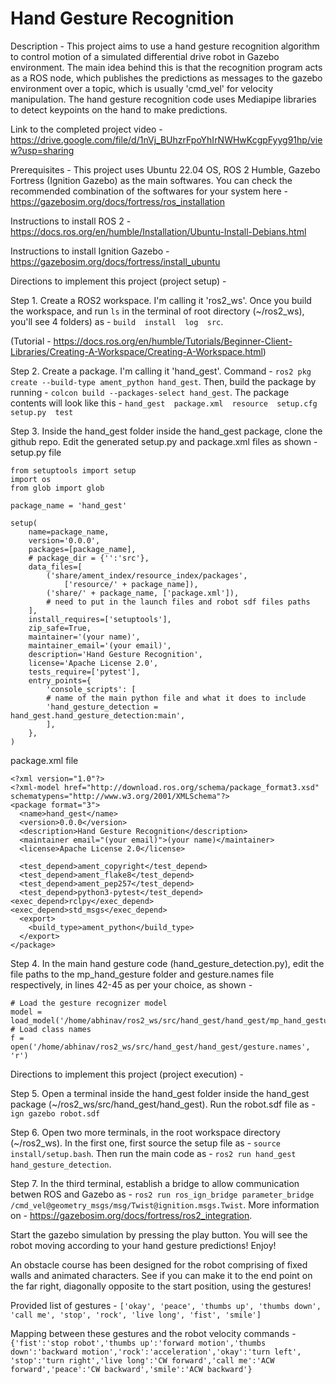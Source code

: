 # Hand Gesture Recognition
Description - 
This project aims to use a hand gesture recognition algorithm to control motion of a simulated differential drive robot in Gazebo environment. The main idea behind this is that the recognition program acts as a ROS node, which publishes the predictions as messages to the gazebo environment over a topic, which is usually 'cmd_vel' for velocity manipulation. The hand gesture recognition code uses Mediapipe libraries to detect keypoints on the hand to make predictions. 

Link to the completed project video - https://drive.google.com/file/d/1nVj_BUhzrFpoYhIrNWHwKcgpFyyg91hp/view?usp=sharing

Prerequisites - This project uses Ubuntu 22.04 OS, ROS 2 Humble, Gazebo Fortress (Ignition Gazebo) as the main softwares. You can check the recommended combination of the softwares for your system here - https://gazebosim.org/docs/fortress/ros_installation

Instructions to install ROS 2 - https://docs.ros.org/en/humble/Installation/Ubuntu-Install-Debians.html

Instructions to install Ignition Gazebo - https://gazebosim.org/docs/fortress/install_ubuntu

Directions to implement this project (project setup) - 

Step 1. Create a ROS2 workspace. I'm calling it 'ros2_ws'. Once you build the workspace, and run  ```ls```  in the terminal of root directory (~/ros2_ws), you'll see 4  folders) as -
```build  install  log  src```.

(Tutorial - https://docs.ros.org/en/humble/Tutorials/Beginner-Client-Libraries/Creating-A-Workspace/Creating-A-Workspace.html)

Step 2. Create a package. I'm calling it 'hand_gest'. Command - 
```ros2 pkg create --build-type ament_python hand_gest```. 
Then, build the package by running - 
```colcon build --packages-select hand_gest```. The package contents will look like this - 
```hand_gest  package.xml  resource  setup.cfg  setup.py  test```

Step 3. Inside the hand_gest folder inside the hand_gest package, clone the github repo. Edit the generated setup.py and package.xml files as shown - 
setup.py file
```
from setuptools import setup
import os
from glob import glob

package_name = 'hand_gest'

setup(
    name=package_name,
    version='0.0.0',
    packages=[package_name],
    # package_dir = {'':'src'},
    data_files=[
        ('share/ament_index/resource_index/packages',
            ['resource/' + package_name]),
        ('share/' + package_name, ['package.xml']),
        # need to put in the launch files and robot sdf files paths
    ],
    install_requires=['setuptools'],
    zip_safe=True,
    maintainer='(your name)',
    maintainer_email='(your email)',
    description='Hand Gesture Recognition',
    license='Apache License 2.0',
    tests_require=['pytest'],
    entry_points={
        'console_scripts': [
        # name of the main python file and what it does to include
        'hand_gesture_detection = hand_gest.hand_gesture_detection:main',
        ],
    },
)
```
package.xml file
```
<?xml version="1.0"?>
<?xml-model href="http://download.ros.org/schema/package_format3.xsd" schematypens="http://www.w3.org/2001/XMLSchema"?>
<package format="3">
  <name>hand_gest</name>
  <version>0.0.0</version>
  <description>Hand Gesture Recognition</description>
  <maintainer email="(your email)">(your name)</maintainer>
  <license>Apache License 2.0</license>

  <test_depend>ament_copyright</test_depend>
  <test_depend>ament_flake8</test_depend>
  <test_depend>ament_pep257</test_depend>
  <test_depend>python3-pytest</test_depend>
<exec_depend>rclpy</exec_depend>
<exec_depend>std_msgs</exec_depend>
  <export>
    <build_type>ament_python</build_type>
  </export>
</package>
```

Step 4. In the main hand gesture code (hand_gesture_detection.py), edit the file paths to the mp_hand_gesture folder and gesture.names file respectively, in lines 42-45 as per your choice, as shown - 
```
# Load the gesture recognizer model
model = load_model('/home/abhinav/ros2_ws/src/hand_gest/hand_gest/mp_hand_gesture')
# Load class names
f = open('/home/abhinav/ros2_ws/src/hand_gest/hand_gest/gesture.names', 'r')
```
Directions to implement this project (project execution) - 

Step 5. Open a terminal inside the hand_gest folder inside the hand_gest package (~/ros2_ws/src/hand_gest/hand_gest). Run the robot.sdf file as - 
```ign gazebo robot.sdf```

Step 6. Open two more terminals, in the root workspace directory (~/ros2_ws). In the first one, first source the setup file as - 
```source install/setup.bash```. Then run the main code as - ```ros2 run hand_gest hand_gesture_detection```.

Step 7. In the third terminal, establish a bridge to allow communication betwen ROS and Gazebo as - 
```ros2 run ros_ign_bridge parameter_bridge /cmd_vel@geometry_msgs/msg/Twist@ignition.msgs.Twist```. 
More information on - https://gazebosim.org/docs/fortress/ros2_integration.

Start the gazebo simulation by pressing the play button. You will see the robot moving according to your hand gesture predictions! Enjoy!

An obstacle course has been designed for the robot comprising of fixed walls and animated characters. See if you can make it to the end point on the far right, diagonally opposite to the start position, using the gestures!

Provided list of gestures - ```['okay', 'peace', 'thumbs up', 'thumbs down', 'call me', 'stop', 'rock', 'live long', 'fist', 'smile']```

Mapping between these gestures and the robot velocity commands - 
```{'fist':'stop robot','thumbs up':'forward motion','thumbs down':'backward motion','rock':'acceleration','okay':'turn left', 'stop':'turn right','live long':'CW forward','call me':'ACW forward','peace':'CW backward','smile':'ACW backward'}```
